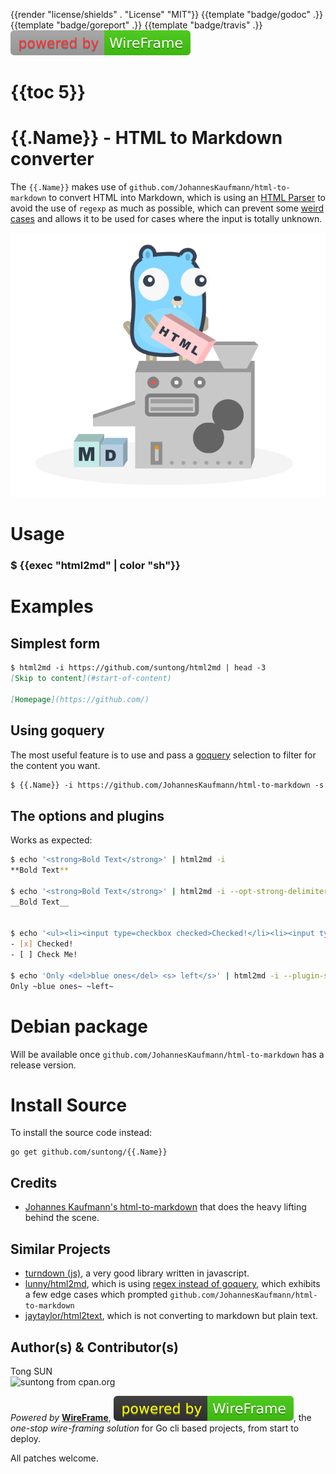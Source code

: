 
{{render "license/shields" . "License" "MIT"}}
{{template "badge/godoc" .}}
{{template "badge/goreport" .}}
{{template "badge/travis" .}}
[![PoweredBy WireFrame](https://github.com/go-easygen/wireframe/blob/master/PoweredBy-WireFrame-R.svg)](http://godoc.org/github.com/go-easygen/wireframe)

# {{toc 5}}

# {{.Name}} - HTML to Markdown converter

The `{{.Name}}` makes use of `github.com/JohannesKaufmann/html-to-markdown`
to convert HTML into Markdown, which is using an [HTML Parser](https://github.com/PuerkitoBio/goquery) to avoid the use of `regexp` as much as possible, which can prevent some [weird cases](https://stackoverflow.com/a/1732454) and allows it to be used for cases where the input is totally unknown.

![gopher stading on top of a machine that converts a box of html to blocks of markdown](https://github.com/JohannesKaufmann/html-to-markdown/raw/master/logo.png)


# Usage

### $ {{exec "html2md" | color "sh"}}

# Examples

## Simplest form

```md
$ html2md -i https://github.com/suntong/html2md | head -3
[Skip to content](#start-of-content)

[Homepage](https://github.com/)
```

## Using goquery

The most useful feature is to use and pass a [goquery](https://github.com/PuerkitoBio/goquery) selection to filter for the content you want. 

```md
$ {{.Name}} -i https://github.com/JohannesKaufmann/html-to-markdown -s "div.BorderGrid-row.hide-sm.hide-md > div"
```


## The options and plugins

Works as expected:

```sh
$ echo '<strong>Bold Text</strong>' | html2md -i
**Bold Text**

$ echo '<strong>Bold Text</strong>' | html2md -i --opt-strong-delimiter="__"
__Bold Text__


$ echo '<ul><li><input type=checkbox checked>Checked!</li><li><input type=checkbox>Check Me!</li></ul>' | html2md -i -G
- [x] Checked!
- [ ] Check Me!

$ echo 'Only <del>blue ones</del> <s> left</s>' | html2md -i --plugin-strikethrough
Only ~blue ones~ ~left~
```

# Debian package

Will be available once `github.com/JohannesKaufmann/html-to-markdown` has a release version.

# Install Source

To install the source code instead:

```
go get github.com/suntong/{{.Name}}
```


## Credits

- [Johannes Kaufmann's html-to-markdown](github.com/JohannesKaufmann/html-to-markdown) that does the heavy lifting behind the scene.

## Similar Projects

- [turndown (js)](https://github.com/domchristie/turndown), a very good library written in javascript.
- [lunny/html2md](https://github.com/lunny/html2md), which is using [regex instead of goquery](https://stackoverflow.com/a/1732454), which exhibits a few edge cases which prompted `github.com/JohannesKaufmann/html-to-markdown`
- [jaytaylor/html2text](https://github.com/jaytaylor/html2text), which is not converting to markdown but plain text.

## Author(s) & Contributor(s)

Tong SUN  
![suntong from cpan.org](https://img.shields.io/badge/suntong-%40cpan.org-lightgrey.svg "suntong from cpan.org")

_Powered by_ [**WireFrame**](https://github.com/go-easygen/wireframe),  [![PoweredBy WireFrame](https://github.com/go-easygen/wireframe/blob/master/PoweredBy-WireFrame-Y.svg)](http://godoc.org/github.com/go-easygen/wireframe), the _one-stop wire-framing solution_ for Go cli based projects, from start to deploy.

All patches welcome. 
